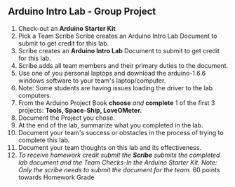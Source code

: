 ## Arduino Intro Lab - Group Project

1. Check-out an **Arduino Starter Kit**
2. Pick a Team Scribe Scribe creates an Arduino Intro Lab Document to submit to get credit for this lab.
3. Scribe creates an **Arduino Intro Lab** Document to submit to get credit for this lab.
4. Scribe adds all team members and their primary duties to the document. 
5. Use one of you personal laptops and download the arduino-1.6.6 windows software to your team's laptop/computer.
6. Note:  Some students are having issues loading the driver to the lab computers.
7. From the Arduino Project Book **choose** *and* **complete** 1 of the first 3 projects:   **Tools, Space-Ship, LoveOMeter.**
8. Document the Project you chose.
9. At the end of the lab, summarize what you completed in the lab.
10. Document your team's success or obstacles in the process of trying to complete this lab.
11. Document your team thoughts on this lab and its effectiveness.
12. *To receive homework credit submit the **Scribe** submits the completed lab document and the Team Checks-In the Arduino Starter Kit.
Note:  Only the scribe needs to submit the document for the team.*
60 points towards Homework Grade
